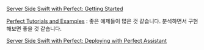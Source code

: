 [Server Side Swift with Perfect: Getting Started](https://videos.raywenderlich.com/screencasts/server-side-swift-with-perfect-getting-started)

[Perfect Tutorials and Examples](http://perfect.org/tutorials.html) : 좋은 예제들이 많은 것 같습니다. 분석하면서 구현해보면 좋을 것 같습니다.

[Server Side Swift with Perfect: Deploying with Perfect Assistant](https://videos.raywenderlich.com/screencasts/server-side-swift-with-perfect-deploying-with-perfect-assistant)